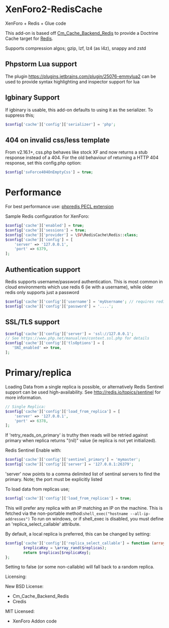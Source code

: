 # XenForo2-RedisCache
XenForo + Redis + Glue code

This add-on is based off [Cm_Cache_Backend_Redis](https://github.com/colinmollenhour/Cm_Cache_Backend_Redis) to provide a Doctrine Cache target for [Redis](http://redis.io/).

Supports compression algos; gzip, lzf, lz4 (as l4z), snappy and zstd

## Phpstorm Lua support

The plugin https://plugins.jetbrains.com/plugin/25076-emmylua2 can be used to provide syntax highlighting and inspector support for lua

## Igbinary Support

If igbinary is usable, this add-on defaults to using it as the serializer. To suppress this;
```php
$config['cache']['config']['serializer'] = 'php';
```

## 404 on invalid css/less template

From v2.16.1+, css.php behaves like stock XF and now returns a stub response instead of a 404.
For the old behaviour of returning a HTTP 404 response, set this config.php option:
```php
$config['svForce404OnEmptyCss'] = true;
```

# Performance
For best performance use: [phpredis PECL extension](http://pecl.php.net/package/redis)

Sample Redis configuration for XenForo:
```php
$config['cache']['enabled'] = true;
$config['cache']['sessions'] = true;
$config['cache']['provider'] = \SV\RedisCache\Redis::class;
$config['cache']['config'] = [
    'server' => '127.0.0.1',
    'port' => 6379,
];
```

## Authentication support
Redis supports username/password authentication.
This is most common in cloud environments which use redis 6 (ie with a username), while older redis only supports just a password
```php
$config['cache']['config']['username'] = 'myUsername'; // requires redis 6+, or for cloud redis installations
$config['cache']['config']['password'] = '....';
```

## SSL/TLS support

```php
$config['cache']['config']['server'] = 'ssl://127.0.0.1';
// See https://www.php.net/manual/en/context.ssl.php for details
$config['cache']['config']['tlsOptions'] = [
   'SNI_enabled' => true,
];
```

# Primary/replica
Loading Data from a single replica is possible, or alternatively Redis Sentinel support can be used  high-availability. See http://redis.io/topics/sentinel for more information.
```php
// Single Replica:
$config['cache']['config']['load_from_replica'] = [
    'server' => '127.0.0.1',
    'port' => 6378,
];
```

If 'retry_reads_on_primary' is truthy then reads will be retried against primary when replica returns "(nil)" value (ie replica is not yet initialized).

Redis Sentinel Enable with:
```php
$config['cache']['config']['sentinel_primary'] = 'mymaster';
$config['cache']['config']['server'] = '127.0.0.1:26379';
```
'server' now points to a comma delimited list of sentinal servers to find the primary. Note; the port must be explicitly listed

To load data from replicas use;
```php
$config['cache']['config']['load_from_replicas'] = true;
```
This will prefer any replica with an IP matching an IP on the machine. This is fetched via the non-portable method:```shell_exec("hostname --all-ip-addresses")```
To run on windows, or if shell_exec is disabled, you must define an 'replica_select_callable' attribute.


By default, a local replica is preferred, this can be changed by setting:
```php
$config['cache']['config']['replica_select_callable'] = function (array $replicas) { 
        $replicaKey = \array_rand($replicas);
        return $replicas[$replicaKey];
};
```
Setting to false (or some non-callable) will fall back to a random replica.

Licensing:

New BSD License:
- Cm_Cache_Backend_Redis
- Credis

MIT Licensed:
- XenForo Addon code
